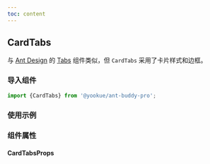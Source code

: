 ```yaml
---
toc: content
---
```


## CardTabs

与 [Ant Design](https://ant.design/) 的 [Tabs](https://4x.ant.design/components/tabs/) 组件类似，但 `CardTabs` 采用了卡片样式和边框。

### 导入组件

```jsx | pure
import {CardTabs} from '@yookue/ant-buddy-pro';
```

### 使用示例

<code src="./demo.zh-CN.tsx"></code>

### 组件属性

#### CardTabsProps

<API src="@/layout/CardTabs/index.tsx" hideTitle></API>
